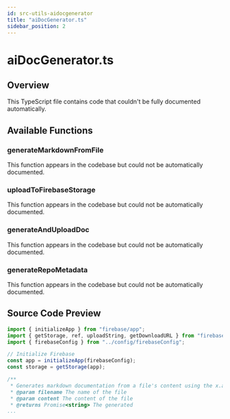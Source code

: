```yaml
---
id: src-utils-aidocgenerator
title: "aiDocGenerator.ts"
sidebar_position: 2
---
```


# aiDocGenerator.ts

## Overview

This TypeScript file contains code that couldn't be fully documented automatically.

## Available Functions

### generateMarkdownFromFile

This function appears in the codebase but could not be automatically documented.

### uploadToFirebaseStorage

This function appears in the codebase but could not be automatically documented.

### generateAndUploadDoc

This function appears in the codebase but could not be automatically documented.

### generateRepoMetadata

This function appears in the codebase but could not be automatically documented.



## Source Code Preview

```typescript
import { initializeApp } from "firebase/app";
import { getStorage, ref, uploadString, getDownloadURL } from "firebase/storage";
import { firebaseConfig } from "../config/firebaseConfig";

// Initialize Firebase
const app = initializeApp(firebaseConfig);
const storage = getStorage(app);

/**
 * Generates markdown documentation from a file's content using the x.ai Grok model
 * @param filename The name of the file
 * @param content The content of the file
 * @returns Promise<string> The generated 
...
```